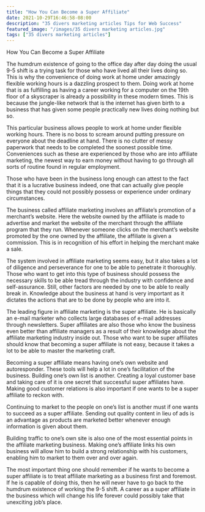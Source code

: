 ```yaml
---
title: "How You Can Become a Super Affiliate"
date: 2021-10-29T16:46:58-08:00
description: "35 divers marketing articles Tips for Web Success"
featured_image: "/images/35 divers marketing articles.jpg"
tags: ["35 divers marketing articles"]
---
```


How You Can Become a Super Affiliate


The humdrum existence of going to the office day after day doing the usual 9-5 shift is a trying task for those who have lived all their lives doing so.  This is why the convenience of doing work at home under amazingly flexible working hours is a dazzling prospect to them.  Doing work at home that is as fulfilling as having a career working for a computer on the 19th floor of a skyscraper is already a possibility in these modern times.  This is because the jungle-like network that is the internet has given birth to a business that has given some people practically new lives doing nothing but so.

This particular business allows people to work at home under flexible working hours.  There is no boss to scream around putting pressure on everyone about the deadline at hand.  There is no clutter of messy paperwork that needs to be completed the soonest possible time.  Conveniences such as these are experienced by those who are into affiliate marketing, the newest way to earn money without having to go through all sorts of routine found in regular employment.

Those who have been in the business long enough can attest to the fact that it is a lucrative business indeed, one that can actually give people things that they could not possibly possess or experience under ordinary circumstances.

The business called affiliate marketing involves an affiliate’s promotion of a merchant’s website.  Here the website owned by the affiliate is made to advertise and market the website of the merchant through the affiliate program that they run.  Whenever someone clicks on the merchant’s website promoted by the one owned by the affiliate, the affiliate is given a commission.  This is in recognition of his effort in helping the merchant make a sale.

The system involved in affiliate marketing seems easy, but it also takes a lot of diligence and perseverance for one to be able to penetrate it thoroughly.  Those who want to get into this type of business should possess the necessary skills to be able tread through the industry with confidence and self-assurance.  Still, other factors are needed by one to be able to really break in.  Knowledge about the business at hand is very important as it dictates the actions that are to be done by people who are into it.

The leading figure in affiliate marketing is the super affiliate.  He is basically an e-mail marketer who collects large databases of e-mail addresses through newsletters.  Super affiliates are also those who know the business even better than affiliate managers as a result of their knowledge about the affiliate marketing industry inside out.  Those who want to be super affiliates should know that becoming a super affiliate is not easy, because it takes a lot to be able to master the marketing craft.

Becoming a super affiliate means having one’s own website and autoresponder.  These tools will help a lot in one’s facilitation of the business.  Building one’s own list is another.  Creating a loyal customer base and taking care of it is one secret that successful super affiliates have.  Making good customer relations is also important if one wants to be a super affiliate to reckon with.

Continuing to market to the people on one’s list is another must if one wants to succeed as a super affiliate.  Sending out quality content in lieu of ads is an advantage as products are marketed better whenever enough information is given about them.

Building traffic to one’s own site is also one of the most essential points in the affiliate marketing business.  Making one’s affiliate links his own business will allow him to build a strong relationship with his customers, enabling him to market to them over and over again.

The most important thing one should remember if he wants to become a super affiliate is to treat affiliate marketing as a business first and foremost.  If he is capable of doing this, then he will never have to go back to the humdrum existence of working the 9-5 shift.  A career as a super affiliate in the business which will change his life forever could possibly take that unexciting job’s place.

